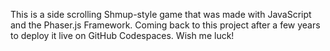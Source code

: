 This is a side scrolling Shmup-style game that was made with JavaScript and the Phaser.js Framework.
Coming back to this project after a few years to deploy it live on GitHub Codespaces. Wish me luck!